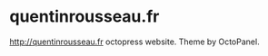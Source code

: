 quentinrousseau.fr
==================

http://quentinrousseau.fr octopress website. Theme by OctoPanel.

